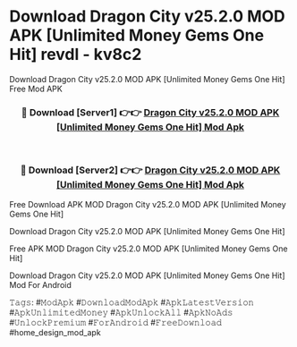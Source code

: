 # Download Dragon City v25.2.0 MOD APK [Unlimited Money Gems One Hit] revdl - kv8c2
Download Dragon City v25.2.0 MOD APK [Unlimited Money Gems One Hit] Free Mod APK

<div align="center">
<h3>🔴 Download [Server1] 👉👉 <a href="https://apk-comot.site?title=Dragon_City_v25.2.0_MOD_APK_[Unlimited_Money_Gems_One_Hit]">Dragon City v25.2.0 MOD APK [Unlimited Money Gems One Hit] Mod Apk</a></h3><br>

<h3>🔴 Download [Server2] 👉👉 <a href="https://apk-comot.site?title=Dragon_City_v25.2.0_MOD_APK_[Unlimited_Money_Gems_One_Hit]">Dragon City v25.2.0 MOD APK [Unlimited Money Gems One Hit] Mod Apk</a></h3>
</div>


Free Download APK MOD Dragon City v25.2.0 MOD APK [Unlimited Money Gems One Hit]

Download Dragon City v25.2.0 MOD APK [Unlimited Money Gems One Hit] 

Free APK MOD Dragon City v25.2.0 MOD APK [Unlimited Money Gems One Hit] 

Download Dragon City v25.2.0 MOD APK [Unlimited Money Gems One Hit] Mod For Android

𝚃𝚊𝚐𝚜: #𝙼𝚘𝚍𝙰𝚙𝚔 #𝙳𝚘𝚠𝚗𝚕𝚘𝚊𝚍𝙼𝚘𝚍𝙰𝚙𝚔 #𝙰𝚙𝚔𝙻𝚊𝚝𝚎𝚜𝚝𝚅𝚎𝚛𝚜𝚒𝚘𝚗 #𝙰𝚙𝚔𝚄𝚗𝚕𝚒𝚖𝚒𝚝𝚎𝚍𝙼𝚘𝚗𝚎𝚢 #𝙰𝚙𝚔𝚄𝚗𝚕𝚘𝚌𝚔𝙰𝚕𝚕 #𝙰𝚙𝚔𝙽𝚘𝙰𝚍𝚜 #𝚄𝚗𝚕𝚘𝚌𝚔𝙿𝚛𝚎𝚖𝚒𝚞𝚖 #𝙵𝚘𝚛𝙰𝚗𝚍𝚛𝚘𝚒𝚍 #𝙵𝚛𝚎𝚎𝙳𝚘𝚠𝚗𝚕𝚘𝚊𝚍 #home_design_mod_apk